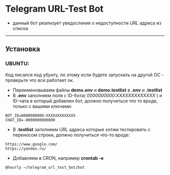 # Telegram URL-Test Bot
- данный бот реализует уведосления о недоступности URL адреса из списка
------------

## Установка
### UBUNTU:
Код писался под убунту, по этому если будете запускать на другой ОС - проверьте что все работает ок.
- Переименовываем файлы **demo.env** и **demo.testlist** в **.env** и **.testlist**
- В **.env** заполняем поля с ID-бота( _0000000000:ХХХХХХХХХХХХХ_ ) и ID-чата в который добавлен бот, должно получиться что то вроде, только с вашими ключами:
 ```
BOT_ID=0000000000:ХХХХХХХХХХХХХ
CHAT_ID=-0000000000000
 ```
- В **.testlist** заполняем URL адреса которые хотим тестировать с переносом строки, должно получиться что-то вроде:
```
https://www.google.com/
https://yandex.ru/
```
- Добавляем в CRON, например **crontab -e**
```
@hourly ~/telegram_url_test_bot/bot
```
